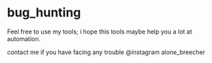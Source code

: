 # bug_hunting

Feel free to use my tools; i hope this tools maybe help you a lot at automation.

contact me if you have facing any trouble @instagram  alone_breecher
